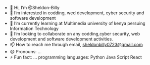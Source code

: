 - 👋 Hi, I’m @Sheldon-Billy
- 👀 I’m interested in codding, wed development, cyber security and software development
- 🌱 I’m currently learning at Multimedia university of kenya persuing Information Technology
- 💞️ I’m looking to collaborate on any codding,cyber security, web development and software development activities.
- 📫 How to reach me through email, sheldonbilly0723@gmail.com
- 😄 Pronouns: ...
- ⚡ Fun fact: ...
 programming languages:
Python Java Script React
<!---
Sheldon-Billy/Sheldon-Billy is a ✨ special ✨ repository because its `README.md` (this file) appears on your GitHub profile.
You can click the Preview link to take a look at your changes.
--->
